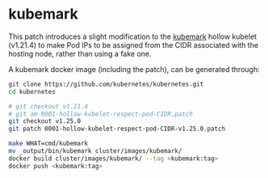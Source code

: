 # kubemark

This patch introduces a slight modification to the [kubemark](https://github.com/kubernetes/community/blob/master/contributors/devel/sig-scalability/kubemark-guide.md) hollow kubelet (v1.21.4) to make Pod IPs to be assigned from the CIDR associated with the hosting node, rather than using a fake one.

A kubemark docker image (including the patch), can be generated through:

```bash
git clone https://github.com/kubernetes/kubernetes.git
cd kubernetes

# git checkout v1.21.4
# git am 0001-hollow-kubelet-respect-pod-CIDR.patch
git checkout v1.25.0
git patch 0001-hollow-kubelet-respect-pod-CIDR-v1.25.0.patch

make WHAT=cmd/kubemark
mv _output/bin/kubemark cluster/images/kubemark/
docker build cluster/images/kubemark/ --tag <kubemark:tag>
docker push <kubemark:tag>
```
